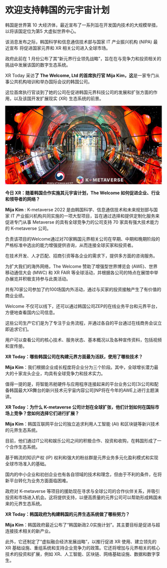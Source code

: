 # 欢迎支持韩国的元宇宙计划




韩国是世界第 10 大经济体，最近宣布了一系列旨在开发国内技术的大规模举措，以将该国定位为第5 大虚拟世界中心。

该消息发布之际，韩国科学和信息通信技术部与国家 IT 产业振兴机构 (NIPA) 最近宣布 将促进国家元界和 XR 相关公司进入全球市场。

政府此前在 1 月份公布了其“新元界行业领先战略”，旨在在与竞争力和投资相关的挑战中发展该国的数字生态系统。

XR Today 采访**了 The Welcome, Ltd 的首席执行官 Mija Kim，这**是一家专门从事公共机构培训和举办国际会议的韩国公司。

这位首席执行官谈到了她的公司在促进韩国元界科技公司的发展和扩张方面的作用，以及该国开发扩展现实 (XR) 生态系统的前景。

![94](94.jpg)



**今日 XR：随着韩国合作实施其元宇宙计划，The Welcome 如何促进企业、行业和领导者的网络？**

**Mija Kim** : K-metaverse 2022 是由韩国科学、信息通信技术和未来规划部与国家 IT 产业振兴机构共同实施的一项大型项目，旨在通过选择和提供定制化服务来促进专门从事 Metaverse 的具有全球竞争力的公司支持 70 家具有强大技术能力的 K-metaverse 公司。

负责该项目的Welcome通过对70家韩国元界相关公司在早期、中期和晚期阶段的严格标准中选出的能力增强提供咨询，从而连接全球买家和投资者。

在技术开发、人才匹配、招商引资等各企业的需求下，提供多方面的咨询服务。

为扩大我们的海外网络，The Welcome 赞助了增强型世界博览会 (AWE)、世界移动通信大会 (MWC) 和 XR FAIR 等全球活动，并根据各公司的特点在展馆中举办展览并积极支持参与此类活动。

共有70家公司参加了约100场国内外活动，通过与买家的投资接触产生了有价值的商业业绩。

Welcome 不仅可以线下，还可以通过韩国公司ZEP的在线业务平台和元界平台，方便地查看国内公司信息。

这些公司生产它们是为了专注于业务流程，并通过各自的平台通过在线商务会议立即追求它们。

用户可以查看公司的核心技术、服务状态、基本概况以及各种宣传资料，包括视频和宣传册。



**XR Today：哪些韩国公司在构建元界方面最为活跃，使用了哪些技术？**

**Mija Kim**：我们根据企业成长程度将企业分为三个阶段。其中，全球增长潜力最大的十家龙头企业，均具有全球竞争力和技术实力。

值得一提的是，将智能吊舱硬件与应用程序连接起来的平台业务公司[3i公司和配备韩国最大XR舞台的新兴技术元宇宙内容公司]NP将在今年的AWE上进行主题演讲。



**XR Today：为什么 K-metaverse 公司计划在全球扩张，他们计划如何在国际市场上竞争？您如何选择它们进行扩展？**

**Mija Kim**：韩国互联网平台公司独立追求利用人工智能 (AI) 和区块链等新兴技术的元界生态系统。

目前，他们通过IT公司和娱乐公司之间的积极合作、投资和收购，在韩国形成了一个合作生态系统。

基于韩流的知识产权 (IP) 权利和强大的粉丝群是元界业务多元化盈利模式和实现全球市场准入的基础。

国内的中小企业和初创企业也有各自领域的技术和理念，但由于不利的条件，在将新平台转化为业务方面面临困难。

政府对 K-metaverse 等项目的援助现在寻求与全球公司的合作伙伴关系，并吸引投资和市场进入机会。这将提供支持，以便高质量的元界公司可以帮助形成韩国未来的元界生态系统。



**XR Today：韩国政府为构建韩国的元界生态系统做了哪些努力？**

**Mija Kim**：韩国政府最近公布了“韩国新政2.0实施计划”。其主要目标是促进与超连接技术相关的新产业。

此外，它还制定了“虚拟融合经济发展战略”，以推行促进 XR 使用、建立领先的 XR 基础设施、重组系统和支持企业竞争力的政策。它还将增加与元界相关的核心技术的投资和扩展，例如 XR、人工智能、区块链、网络基础设施、数据和数字孪生。


